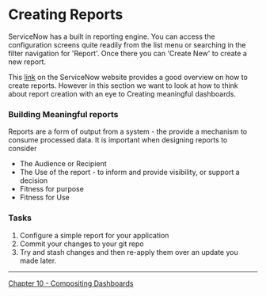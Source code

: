 # Creating Reports
ServiceNow has a built in reporting engine. You can access the configuration screens quite readily from the list menu or searching in the filter navigation for
'Report'. Once there you can 'Create New' to create a new report.

This [link](https://docs.servicenow.com/bundle/kingston-performance-analytics-and-reporting/page/use/reporting/concept/c_GenerateReports.html) on the ServiceNow website provides a good overview on how to create reports. However in this section we want to look at how to think about report creation with an eye to Creating
meaningful dashboards.

### Building Meaningful reports
Reports are a form of output from a system - the provide a mechanism to consume processed data.  It is important when designing reports to consider

* The Audience or Recipient
* The Use of the report - to inform and provide visibility, or support a decision
* Fitness for purpose
* Fitness for Use


### Tasks
1. Configure a simple report for your application
2. Commit your changes to your git repo
3. Try and stash changes and then re-apply them over an update you made later.

---

[Chapter 10 - Compositing Dashboards](../chap10/README.md)
